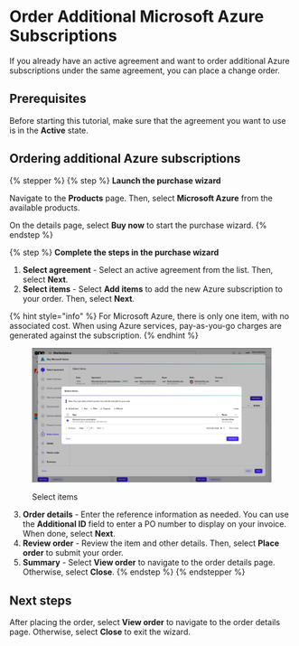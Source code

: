 # Order Additional Microsoft Azure Subscriptions

If you already have an active agreement and want to order additional Azure subscriptions under the same agreement, you can place a change order.&#x20;

## Prerequisites

Before starting this tutorial, make sure that the agreement you want to use is in the **Active** state.

## Ordering additional Azure subscriptions <a href="#id-1.-launch-the-purchase-wizard" id="id-1.-launch-the-purchase-wizard"></a>

{% stepper %}
{% step %}
**Launch the purchase wizard**

Navigate to the **Products** page. Then, select **Microsoft Azure** from the available products.

On the details page, select **Buy now** to start the purchase wizard.
{% endstep %}

{% step %}
**Complete the steps in the purchase wizard**

1. **Select agreement** - Select an active agreement from the list. Then, select **Next**.&#x20;
2. **Select items** - Select **Add items** to add the new Azure subscription to your order. Then, select **Next**.&#x20;

{% hint style="info" %}
For Microsoft Azure, there is only one item, with no associated cost. When using Azure services, pay-as-you-go charges are generated against the subscription.
{% endhint %}

<figure><img src="../../../.gitbook/assets/image (1032).png" alt=""><figcaption><p>Select items</p></figcaption></figure>

3. **Order details** - Enter the reference information as needed. You can use the **Additional ID** field to enter a PO number to display on your invoice. When done, select **Next**.
4. **Review order** - Review the item and other details. Then, select **Place order** to submit your order.
5. **Summary** - Select **View order** to navigate to the order details page. Otherwise, select **Close**.
{% endstep %}
{% endstepper %}

## Next steps <a href="#id-1.-launch-the-purchase-wizard" id="id-1.-launch-the-purchase-wizard"></a>

After placing the order, select **View order** to navigate to the order details page. Otherwise, select **Close** to exit the wizard.
